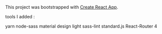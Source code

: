 This project was bootstrapped with [Create React App](https://github.com/facebookincubator/create-react-app).

tools I added :

yarn
node-sass
material design light
sass-lint
standard.js
React-Router 4
